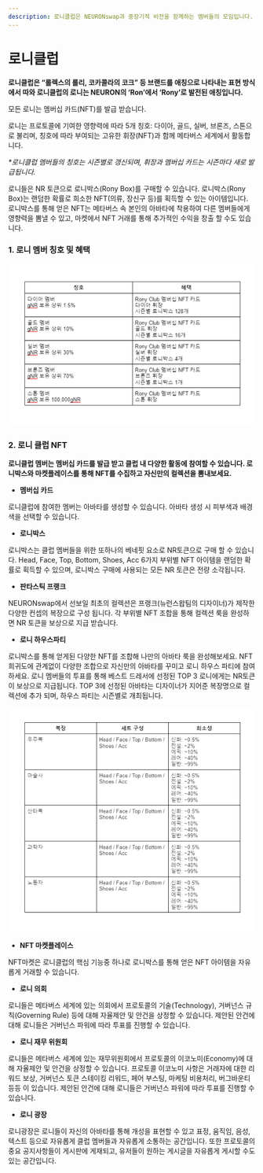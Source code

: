 ```yaml
---
description: 로니클럽은 NEURONswap과 중장기적 비전을 함께하는 멤버들의 모임입니다.
---
```


# 로니클럽

**로니클럽은 “롤렉스의 롤리, 코카콜라의 코크” 등 브랜드를 애칭으로 나타내는 표현 방식에서 따와 로니클럽의 로니는 NEURON의 ‘Ron’에서 ‘Rony’로 발전된 애칭입니다.**

모든 로니는 멤버십 카드(NFT)를 발급 받습니다.

로니는 프로토콜에 기여한 영향력에 따라 5개 칭호: 다이아, 골드, 실버, 브론즈, 스톤으로 불리며, 칭호에 따라 부여되는 고유한 휘장(NFT)과 함께 메타버스 세계에서 활동합니다.

_\*로니클럽 멤버들의 칭호는 시즌별로 갱신되며, 휘장과 멤버십 카드는 시즌마다 새로 발급됩니다._

로니들은 NR 토큰으로 로니박스(Rony Box)를 구매할 수 있습니다. 로니박스(Rony Box)는 랜덤한 확률로 희소한 NFT(의류, 장신구 등)를 획득할 수 있는 아이템입니다. 로니박스를 통해 얻은 NFT는 메타버스 속 본인의 아바타에 착용하여 다른 멤버들에게 영향력을 뽐낼 수 있고, 마켓에서 NFT 거래를 통해 추가적인 수익을 창출 할 수도 있습니다.

### **1. 로니 멤버 칭호 및 혜택**

![](<../.gitbook/assets/image (35).png>)

### **2. 로니 클럽 NFT**

**로니클럽 멤버는 멤버십 카드를 발급 받고 클럽 내 다양한 활동에 참여할 수 있습니다. 로니박스와 마켓플레이스를 통해 NFT를 수집하고 자신만의 컬렉션을 뽐내보세요.**

* **멤버십 카드**

로니클럽에 참여한 멤버는 아바타를 생성할 수 있습니다. 아바타 생성 시 피부색과 배경색을 선택할 수 있습니다.

* **로니박스**

로니박스는 클럽 멤버들을 위한 또하나의 베네핏 요소로 NR토큰으로 구매 할 수 있습니다. Head, Face, Top, Bottom, Shoes, Acc 6가지 부위별 NFT 아이템을 랜덤한 확률로 획득할 수 있으며, 로니박스 구매에 사용되는 모든 NR 토큰은 전량 소각됩니다.

* **판타스틱 프랭크**

NEURONswap에서 선보일 최초의 컬렉션은 프랭크(뉴런스왑팀의 디자이너)가 제작한 다양한 컨셉의 복장으로 구성 됩니다. 각 부위별 NFT 조합을 통해 컬렉션 룩을 완성하면 NR 토큰을 보상으로 지급 받습니다.

* **로니 하우스파티**

로니박스를 통해 얻게된 다양한 NFT를 조합해 나만의 아바타 룩을 완성해보세요. NFT 희귀도에 관계없이 다양한 조합으로 자신만의 아바타를 꾸미고 로니 하우스 파티에 참여하세요. 로니 멤버들의 투표를 통해 베스트 드레서에 선정된 TOP 3 로니에게는 NR토큰이 보상으로 지급됩니다. TOP 3에 선정된 아바타는 디자이너가 지어준 복장명으로 컬렉션에 추가 되며, 하우스 파티는 시즌별로 개최됩니다.

![](<../.gitbook/assets/image (22).png>)

* **NFT 마켓플레이스**

NFT마켓은 로니클럽의 핵심 기능중 하나로 로니박스를 통해 얻은 NFT 아이템을 자유롭게 거래할 수 있습니다.

* **로니 의회**

로니들은 메타버스 세계에 있는 의회에서 프로토콜의 기술(Technology), 거버넌스 규칙(Governing Rule) 등에 대해 자율제안 및 안건을 상정할 수 있습니다. 제안된 안건에 대해 로니들은 거버넌스 파워에 따라 투표를 진행할 수 있습니다.

* **로니 재무 위원회**

로니들은 메타버스 세계에 있는 재무위원회에서 프로토콜의 이코노미(Economy)에 대해 자율제안 및 안건을 상정할 수 있습니다. 프로토콜 이코노미 사항은 거래자에 대한 리워드 보상, 거버넌스 토큰 스테이킹 리워드, 페어 부스팅, 마케팅 비용처리, 버그바운티 등등 이 있습니다. 제안된 안건에 대해 로니들은 거버넌스 파워에 따라 투표를 진행할 수 있습니다.

* **로니 광장**

로니광장은 로니들이 자신의 아바타를 통해 개성을 표현할 수 있고 표정, 움직임, 음성, 텍스트 등으로 자유롭게 클럽 멤버들과 자유롭게 소통하는 공간입니다. 또한 프로토콜의 중요 공지사항들이 게시판에 게재되고, 유저들이 원하는 게시글을 자유롭게 게시할 수도 있는 공간입니다.
